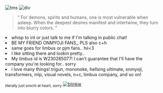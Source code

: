 ![tms](https://i.postimg.cc/4xGFDPrN/Untitled180-20251024225418.png)
![div](https://i.postimg.cc/MHymt2K2/Tumblr-l-284244357824480-fliter-spring-grass-channel-red-mode-lighten-jpeg.png)


 <p align="center">  
  <blockquote> “ For demons, spirits and humans, one is most vulnerable when asleep. When the deepest desires manifest and intertwine, they turn into blurry colors. ” </blockquote>
 </p>


<li>whisp to int or just talk to me if I'm talking in public chat!</li>
<li>BE MY FRIEND ONMYOJI FANS,, PLS also c+h </li>
<li> same goes for limbus or pjm fans.. hii<3 </li>
<li>I like sitting there and lookin pretty.. </li>
 <li>My limbus id is W230285077! I can't guarantee that I'll have the company you're looking for.. sorry</li>
<li>i love many things! trigun, mononoke, hellsing ultimate, onmyoji, transformers, mlp, visual novels, n+c, limbus company, and so on! </li>
</details>

<sub>literally just orochi at heart, sorry</sub>
[![blinkie](blinkies.svg)](https://github.com/JUDGEMENT-GROUND/kvs.svg)

